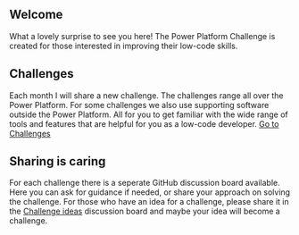 ## Welcome
What a lovely surprise to see you here! The Power Platform Challenge is created for those interested in improving their low-code skills.

## Challenges
Each month I will share a new challenge. The challenges range all over the Power Platform. For some challenges we also use supporting software outside the Power Platform. All for you to get familiar with the wide range of tools and features that are helpful for you as a low-code developer.
[Go to Challenges](challenges.md)

## Sharing is caring
For each challenge there is a seperate GitHub discussion board available. Here you can ask for guidance if needed, or share your approach on solving the challenge.
For those who have an idea for a challenge, please share it in the [Challenge ideas](https://github.com/miguelverweij/PowerPlatformChallenge/discussions/2) discussion board and maybe your idea will become a challenge.
